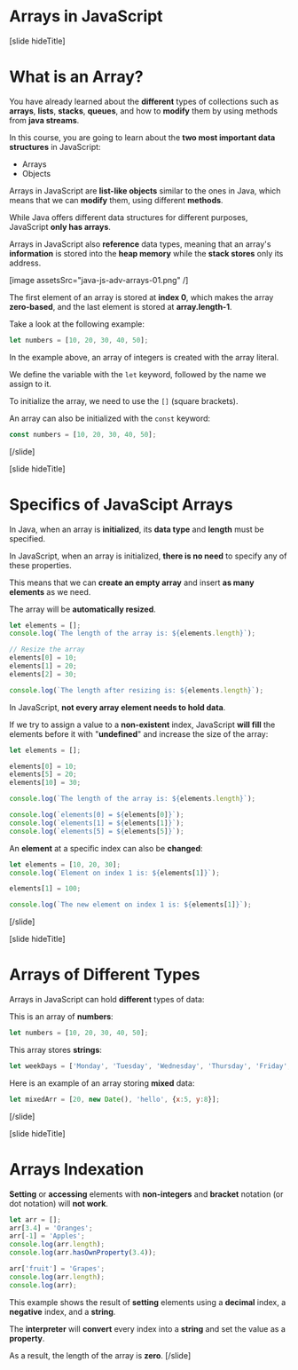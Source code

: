 # Arrays in JavaScript

[slide hideTitle]
# What is an Array?

You have already learned about the **different** types of collections such as **arrays**, **lists**, **stacks**, **queues**, and how to **modify** them by using methods from **java streams**.

In this course, you are going to learn about the **two most important data structures** in JavaScript:

- Arrays
- Objects

Arrays in JavaScript are **list-like objects** similar to the ones in Java, which means that we can **modify** them, using different **methods**.

While Java offers different data structures for different purposes, JavaScript **only has arrays**.

Arrays in JavaScript also **reference** data types, meaning that an array's **information** is stored into the **heap memory** while the **stack stores** only its address.

[image assetsSrc="java-js-adv-arrays-01.png" /]

The first element of an array is stored at **index 0**, which makes the array **zero-based**, and the last element is stored at **array.length-1**.

Take a look at the following example:

```js
let numbers = [10, 20, 30, 40, 50];
```

In the example above, an array of integers is created with the array literal.

We define the variable with the `let` keyword, followed by the name we assign to it. 

To initialize the array, we need to use the `[]` (square brackets).

An array can also be initialized with the `const` keyword:

```js
const numbers = [10, 20, 30, 40, 50];
```

[/slide]

[slide hideTitle]
# Specifics of JavaScipt Arrays

In Java, when an array is **initialized**, its **data type** and **length** must be specified.

In JavaScript, when an array is initialized, **there is no need** to specify any of these properties.

This means that we can **create an empty array** and insert **as many elements** as we need. 

The array will be **automatically resized**.

```js live
let elements = [];
console.log(`The length of the array is: ${elements.length}`);

// Resize the array
elements[0] = 10; 
elements[1] = 20;
elements[2] = 30;

console.log(`The length after resizing is: ${elements.length}`);
```

In JavaScript, **not every array element needs to hold data**.

If we try to assign a value to a **non-existent** index, JavaScript **will fill** the elements before it with "**undefined**" and increase the size of the array:

```js live
let elements = [];

elements[0] = 10; 
elements[5] = 20;
elements[10] = 30;

console.log(`The length of the array is: ${elements.length}`);

console.log(`elements[0] = ${elements[0]}`);
console.log(`elements[1] = ${elements[1]}`);
console.log(`elements[5] = ${elements[5]}`);
```

An **element** at a specific index can also be **changed**: 


```js live
let elements = [10, 20, 30];
console.log(`Element on index 1 is: ${elements[1]}`);

elements[1] = 100;

console.log(`The new element on index 1 is: ${elements[1]}`);

```

[/slide]

[slide hideTitle]
# Arrays of Different Types

Arrays in JavaScript can hold **different** types of data:

This is an array of **numbers**:
```js
let numbers = [10, 20, 30, 40, 50];
```

This array stores **strings**:
```js
let weekDays = ['Monday', 'Tuesday', 'Wednesday', 'Thursday', 'Friday', 'Saturday', 'Sunday'];
```

Here is an example of an array storing **mixed** data:
```js
let mixedArr = [20, new Date(), 'hello', {x:5, y:8}];
```
[/slide]

[slide hideTitle]
# Arrays Indexation

**Setting** or **accessing** elements with **non-integers** and **bracket** notation (or dot notation) will **not work**.

```js live
let arr = [];
arr[3.4] = 'Oranges';
arr[-1] = 'Apples';
console.log(arr.length);               
console.log(arr.hasOwnProperty(3.4));

arr['fruit'] = 'Grapes';
console.log(arr.length);
console.log(arr);
```

This example shows the result of **setting** elements using a **decimal** index, a **negative** index, and a **string**. 

The **interpreter** will **convert** every index into a **string** and set the value as a **property**. 

As a result, the length of the array is **zero**.
[/slide]
